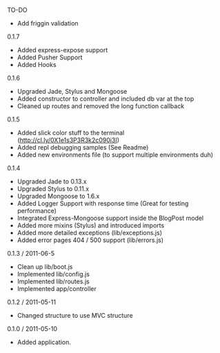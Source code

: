 TO-DO
  * Add friggin validation

0.1.7

 * Added express-expose support
 * Added Pusher Support
 * Added Hooks 

0.1.6
 
 * Upgraded Jade, Stylus and Mongoose
 * Added constructor to controller and included db var at the top
 * Cleaned up routes and removed the long function callback

0.1.5

 * Added slick color stuff to the terminal (http://cl.ly/0X1e1s3P3R3k2c090i3I)
 * Added repl debugging samples (See Readme)
 * Added new environments file (to support multiple environments duh)

0.1.4
  
  * Upgraded Jade to 0.13.x
  * Upgraded Stylus to 0.11.x
  * Upgraded Mongoose to 1.6.x
  * Added Logger Support with response time (Great for testing performance)
  * Integrated Express-Mongoose support inside the BlogPost model
  * Added more mixins (Stylus) and introduced imports
  * Added more detailed exceptions (lib/exceptions.js)
  * Added error pages 404 / 500 support (lib/errors.js)
  
0.1.3 / 2011-06-5 

  * Clean up lib/boot.js
  * Implemented lib/config.js
  * Implemented lib/routes.js
  * Implemented app/controller

0.1.2 / 2011-05-11

  * Changed structure to use MVC structure

0.1.0 / 2011-05-10

  * Added application. 
